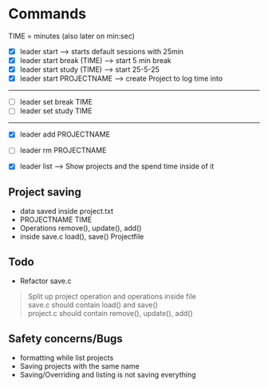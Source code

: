 # Commands

TIME = minutes (also later on min:sec)

- [x] leader start --> starts default sessions with 25min
- [x] leader start break (TIME) --> start 5 min break
- [x] leader start study (TIME) --> start 25-5-25
- [x] leader start PROJECTNAME --> create Project to log time into
---
- [ ] leader set break TIME 
- [ ] leader set study TIME
---
- [x] leader add PROJECTNAME
- [ ] leader rm PROJECTNAME

- [x] leader list --> Show projects and the spend time inside of it

## Project saving
- data saved inside project.txt
- PROJECTNAME TIME
- Operations remove(), update(), add()
- inside save.c load(), save() Projectfile

## Todo 
+ Refactor save.c
> Split up project operation and operations inside file  
> save.c should contain load() and save()  
> project.c should contain remove(), update(), add()

## Safety concerns/Bugs
- formatting while list projects
- Saving projects with the same name
- Saving/Overriding and listing is not saving everything


